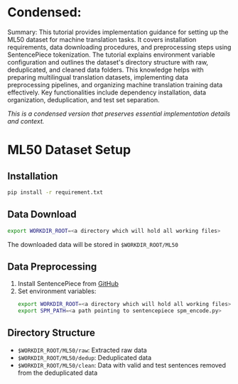 # Condensed: 

Summary: This tutorial provides implementation guidance for setting up the ML50 dataset for machine translation tasks. It covers installation requirements, data downloading procedures, and preprocessing steps using SentencePiece tokenization. The tutorial explains environment variable configuration and outlines the dataset's directory structure with raw, deduplicated, and cleaned data folders. This knowledge helps with preparing multilingual translation datasets, implementing data preprocessing pipelines, and organizing machine translation training data effectively. Key functionalities include dependency installation, data organization, deduplication, and test set separation.

*This is a condensed version that preserves essential implementation details and context.*

# ML50 Dataset Setup

## Installation
```bash
pip install -r requirement.txt
```

## Data Download
```bash
export WORKDIR_ROOT=<a directory which will hold all working files>
```
The downloaded data will be stored in `$WORKDIR_ROOT/ML50`

## Data Preprocessing
1. Install SentencePiece from [GitHub](https://github.com/google/sentencepiece)
2. Set environment variables:
   ```bash
   export WORKDIR_ROOT=<a directory which will hold all working files>
   export SPM_PATH=<a path pointing to sentencepiece spm_encode.py>
   ```

## Directory Structure
- `$WORKDIR_ROOT/ML50/raw`: Extracted raw data
- `$WORKDIR_ROOT/ML50/dedup`: Deduplicated data
- `$WORKDIR_ROOT/ML50/clean`: Data with valid and test sentences removed from the deduplicated data